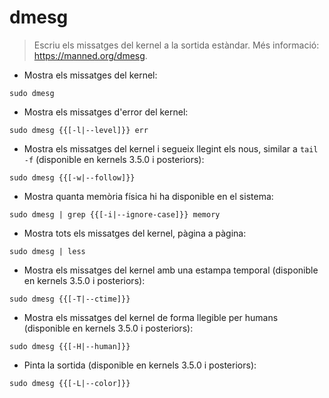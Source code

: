 # dmesg

> Escriu els missatges del kernel a la sortida estàndar.
> Més informació: <https://manned.org/dmesg>.

- Mostra els missatges del kernel:

`sudo dmesg`

- Mostra els missatges d'error del kernel:

`sudo dmesg {{[-l|--level]}} err`

- Mostra els missatges del kernel i segueix llegint els nous, similar a `tail -f` (disponible en kernels 3.5.0 i posteriors):

`sudo dmesg {{[-w|--follow]}}`

- Mostra quanta memòria física hi ha disponible en el sistema:

`sudo dmesg | grep {{[-i|--ignore-case]}} memory`

- Mostra tots els missatges del kernel, pàgina a pàgina:

`sudo dmesg | less`

- Mostra els missatges del kernel amb una estampa temporal (disponible en kernels 3.5.0 i posteriors):

`sudo dmesg {{[-T|--ctime]}}`

- Mostra els missatges del kernel de forma llegible per humans (disponible en kernels 3.5.0 i posteriors):

`sudo dmesg {{[-H|--human]}}`

- Pinta la sortida (disponible en kernels 3.5.0 i posteriors):

`sudo dmesg {{[-L|--color]}}`
